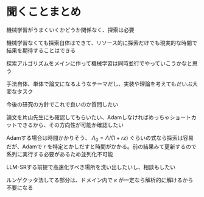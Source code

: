 # 聞くことまとめ

機械学習がうまくいくかどうか関係なく、探索は必要

機械学習なくても探索自体はできて、リソース的に探索だけでも現実的な時間で結果を期待することはできる

探索アルゴリズムをメインに作って機械学習は同時並行でやっていこうかなと思う

手法自体、単体で論文になるようなテーマだし、実装や理論を考えてもだいぶ大変なタスク

今後の研究の方針でこれで良いのか質問したい

論文を片山先生にも確認してもらいたい、Adamしなければめっちゃショートカットできるから、その方向性が可能か確認したい

Adamする場合は時間かかりそう、 $\Lambda_0 = \Lambda / (1 + rz)$ ぐらいの式なら探索は容易だが、Adamで $r$ を特定とかしだすと時間がかかる。前の結果みて更新するので系列に実行する必要があるため並列化不可能

LLM-SRする前提で高速化すべき場所を洗い出したいし、相談もしたい

ルンゲクッタ法してる部分は、ドメイン内で $\kappa$ が一定なら解析的に解けるから不要になる
